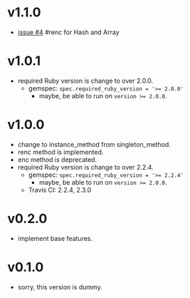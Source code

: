 # v1.1.0
- [issue #4](https://github.com/k-ta-yamada/tee_logger/issues/4)
  #renc for Hash and Array

# v1.0.1
- required Ruby version is change to over 2.0.0.
  - gemspec: `spec.required_ruby_version = '>= 2.0.0'`
    - maybe, be able to run on `version >= 2.0.0`.

# v1.0.0
- change to instance_method from singleton_method.
- renc method is implemented.
- enc method is deprecated.
- required Ruby version is change to over 2.2.4.
  - gemspec: `spec.required_ruby_version = '>= 2.2.4'`
    - maybe, be able to run on `version >= 2.0.0`.
  - Travis CI: 2.2.4, 2.3.0

# v0.2.0
- implement base features.

# v0.1.0
- sorry, this version is dummy.
